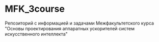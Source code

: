 # MFK_3course
Репозиторий с информацией и задачами Межфакультетского курса "Основы проектирования аппаратных ускорителей систем искусственного интеллекта"
